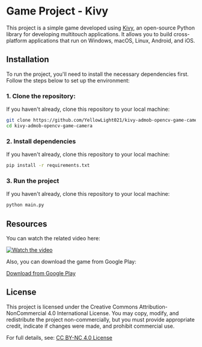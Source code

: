 

# Game Project - Kivy

This project is a simple game developed using [Kivy](https://kivy.org), an open-source Python library for developing multitouch applications. It allows you to build cross-platform applications that run on Windows, macOS, Linux, Android, and iOS.

## Installation

To run the project, you'll need to install the necessary dependencies first. Follow the steps below to set up the environment:

### 1. Clone the repository:

If you haven't already, clone this repository to your local machine:

```bash
git clone https://github.com/YellowLight021/kivy-admob-opencv-game-camera
cd kivy-admob-opencv-game-camera
```

### 2. Install dependencies

If you haven't already, clone this repository to your local machine:
```bash
pip install -r requirements.txt
```
### 3.  Run the project

If you haven't already, clone this repository to your local machine:
```bash
python main.py
```
## Resources

You can watch the related video here:

[![Watch the video](http://img.youtube.com/vi/LtgCLAgODJQ/0.jpg)](https://youtu.be/LtgCLAgODJQ)

Also, you can download the game from Google Play:

[Download from Google Play](https://play.google.com/store/apps/details?id=org.ayde.jumpgame)

## License

This project is licensed under the Creative Commons Attribution-NonCommercial 4.0 International License. You may copy, modify, and redistribute the project non-commercially, but you must provide appropriate credit, indicate if changes were made, and prohibit commercial use.

For full details, see: [CC BY-NC 4.0 License](https://creativecommons.org/licenses/by-nc/4.0/)
